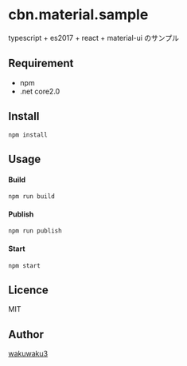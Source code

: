 # cbn.material.sample

typescript + es2017 + react + material-ui のサンプル

## Requirement

* npm
* .net core2.0

## Install

`npm install`

## Usage

#### Build

`npm run build`

#### Publish

`npm run publish`

#### Start

`npm start`

## Licence

MIT

## Author

[wakuwaku3](https://github.com/wakuwaku3)
